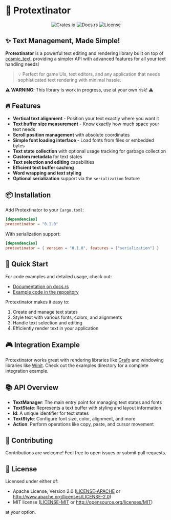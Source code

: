 # 🚀 Protextinator

<div align="center">
  <img src="https://img.shields.io/crates/v/protextinator.svg" alt="Crates.io">
  <img src="https://img.shields.io/docsrs/protextinator" alt="Docs.rs">
  <img src="https://img.shields.io/crates/l/protextinator" alt="License">
</div>

## ✨ Text Management, Made Simple!

**Protextinator** is a powerful text editing and rendering library built on top of [cosmic_text](https://github.com/pop-os/cosmic-text), providing a simpler API with advanced features for all your text handling needs!

> 💡 Perfect for game UIs, text editors, and any application that needs sophisticated text rendering with minimal hassle.

⚠️ **WARNING**:  This library is work in progress, use at your own risk! ⚠️

## 🔥 Features

- **Vertical text alignment** - Position your text exactly where you want it
- **Text buffer size measurement** - Know exactly how much space your text needs
- **Scroll position management** with absolute coordinates
- **Simple font loading interface** - Load fonts from files or embedded bytes
- **Text state collection** with optional usage tracking for garbage collection
- **Custom metadata** for text states
- **Text selection and editing** capabilities
- **Efficient text buffer caching**
- **Word wrapping and text styling**
- **Optional serialization** support via the `serialization` feature

## 📦 Installation

Add Protextinator to your `Cargo.toml`:

```toml
[dependencies]
protextinator = "0.1.0"
```

With serialization support:

```toml
[dependencies]
protextinator = { version = "0.1.0", features = ["serialization"] }
```

## 🚀 Quick Start

For code examples and detailed usage, check out:
- [Documentation on docs.rs](https://docs.rs/protextinator/)
- [Example code in the repository](https://github.com/antouhou/protextinator/tree/main/examples)

Protextinator makes it easy to:
1. Create and manage text states
2. Style text with various fonts, colors, and alignments
3. Handle text selection and editing
4. Efficiently render text in your application

## 🎮 Integration Example

Protextinator works great with rendering libraries like [Grafo](https://github.com/pop-os/grafo) and windowing libraries like [Winit](https://github.com/rust-windowing/winit). Check out the examples directory for a complete integration example.

## 📚 API Overview

- **TextManager**: The main entry point for managing text states and fonts
- **TextState**: Represents a text buffer with styling and layout information
- **Id**: A unique identifier for text states
- **TextStyle**: Configure font size, color, alignment, and more
- **Action**: Perform operations like copy, paste, and cursor movement

## 🔧 Contributing

Contributions are welcome! Feel free to open issues or submit pull requests.

## 📄 License

Licensed under either of:

- Apache License, Version 2.0 ([LICENSE-APACHE](LICENSE-APACHE) or http://www.apache.org/licenses/LICENSE-2.0)
- MIT license ([LICENSE-MIT](LICENSE-MIT) or http://opensource.org/licenses/MIT)

at your option.